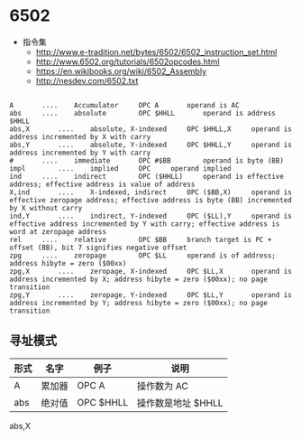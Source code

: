 # 6502

* 指令集
  * http://www.e-tradition.net/bytes/6502/6502_instruction_set.html
  * http://www.6502.org/tutorials/6502opcodes.html
  * https://en.wikibooks.org/wiki/6502_Assembly
  * http://nesdev.com/6502.txt


```

A		....	Accumulator	 	OPC A	 	operand is AC
abs		....	absolute	 	OPC $HHLL	 	operand is address $HHLL
abs,X		....	absolute, X-indexed	 	OPC $HHLL,X	 	operand is address incremented by X with carry
abs,Y		....	absolute, Y-indexed	 	OPC $HHLL,Y	 	operand is address incremented by Y with carry
#		....	immediate	 	OPC #$BB	 	operand is byte (BB)
impl		....	implied	 	OPC	 	operand implied
ind		....	indirect	 	OPC ($HHLL)	 	operand is effective address; effective address is value of address
X,ind		....	X-indexed, indirect	 	OPC ($BB,X)	 	operand is effective zeropage address; effective address is byte (BB) incremented by X without carry
ind,Y		....	indirect, Y-indexed	 	OPC ($LL),Y	 	operand is effective address incremented by Y with carry; effective address is word at zeropage address
rel		....	relative	 	OPC $BB	 	branch target is PC + offset (BB), bit 7 signifies negative offset
zpg		....	zeropage	 	OPC $LL	 	operand is of address; address hibyte = zero ($00xx)
zpg,X		....	zeropage, X-indexed	 	OPC $LL,X	 	operand is address incremented by X; address hibyte = zero ($00xx); no page transition
zpg,Y		....	zeropage, Y-indexed	 	OPC $LL,Y	 	operand is address incremented by Y; address hibyte = zero ($00xx); no page transition
```

## 寻址模式

形式|名字|例子|说明
----|----|----|----
A     | 累加器 | OPC A | 操作数为 AC
abs   | 绝对值 | OPC $HHLL | 操作数是地址 $HHLL
abs,X 
